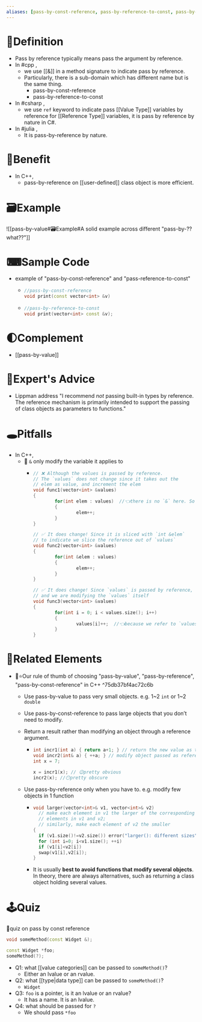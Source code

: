 ```yaml
---
aliases: [pass-by-const-reference, pass-by-reference-to-const, pass-by-lvalue-reference, pass-by-rvalue-reference]
---
```


# 📝Definition
- Pass by reference typically means pass the argument by reference.
- In #cpp  ,
    - we use [[&]] in a method signature to indicate pass by reference.
    - Particularly, there is a sub-domain which has different name but is the same thing.
        - pass-by-const-reference
        - pass-by-reference-to-const
- In #csharp  ,
    - we use `ref` keyword to indicate pass [[Value Type]] variables by reference for [[Reference Type]] variables, it is pass by reference by nature in C#.
- In #julia ,
	- It is pass-by-reference by nature.
# 🚀Benefit
- In C++,
    - pass-by-reference on [[user-defined]] class object is more efficient.
    

# 🗃Example
![[pass-by-value#🗃Example#A solid example across different "pass-by-??what??"]]

# ⌨Sample Code
- example of "pass-by-const-reference" and "pass-reference-to-const"
    - ```c++
      //pass-by-const-reference
      void print(const vector<int> &v)
      ```
    - ``` c++
      //pass-by-reference-to-const
      void print(vector<int> const &v);
      ```
    
# 🌓Complement
- [[pass-by-value]]

# 🥼Expert's Advice
- Lippman address "I recommend *not* passing built-in types by reference. The reference mechanism is primarily intended to support the passing of class objects as parameters to functions."

# 🕳Pitfalls
- In C++,
    - 📌 `&` only modify the variable it applies to
        - ``` c++
          // ❌ Although the values is passed by reference.
          // The `values` does not change since it takes out the
          // elem as value, and increment the elem
          void func1(vector<int> &values)
          {
                  for(int elem : values)  //👈there is no `&` here. So no modification on `values`
                  {
                          elem++;
                  }
          }
          
          // ✅ It does change! Since it is sliced with `int &elem`
          // to indicate we slice the reference out of `values`
          void func2(vector<int> &values)
          {
                  for(int &elem : values)
                  {
                          elem++;
                  }
          }
          
          // ✅ It does change! Since `values` is passed by reference,
          // and we are modifying the `values` itself
          void func3(vector<int> &values)
          {
                  for(int i = 0; i < values.size(); i++)
                  {
                          values[i]++;  //👈because we refer to `values` itself
                  }
          }
          ```
        
# 🌱Related Elements
- 📌⭐Our rule of thumb of choosing "pass-by-value", "pass-by-reference", "pass-by-const-reference" in C++ ^75db37bf4ac72c6b
    - Use pass-by-value to pass very small objects. e.g. 1~2 `int` or 1~2 `double`
    - Use pass-by-const-reference to pass large objects that you don’t need to modify.
    - Return a result rather than modifying an object through a reference argument.
        - ``` c++
          int incr1(int a) { return a+1; } // return the new value as the result
          void incr2(int& a) { ++a; } // modify object passed as reference
          int x = 7;
          
          x = incr1(x); // 😉pretty obvious
          incr2(x); //😶pretty obscure
          ```
        
    - Use pass-by-reference only when you have to. e.g. modify few objects in 1 function
        - ``` c++
          void larger(vector<int>& v1, vector<int>& v2)
            // make each element in v1 the larger of the corresponding
            // elements in v1 and v2;
            // similarly, make each element of v2 the smaller
          {
            if (v1.size()!=v2.size()) error("larger(): different sizes");
            for (int i=0; i<v1.size(); ++i)
            if (v1[i]<v2[i])
            swap(v1[i],v2[i]);
          }
          ```
        - It is usually **best to avoid functions that modify several objects**. In theory, there are always alternatives, such as returning a class object holding several values.




# 🕹Quiz
📌quiz on pass by const reference
```cpp
void someMethod(const Widget &);

const Widget *foo;
someMethod(?);
```
- Q1: what [[value categories]] can be passed to `someMethod()`?
	- Either an lvalue or an rvalue.
- Q2: what [[type|data type]] can be passed to `someMethod()`?
	- `Widget`
- Q3: `foo` is a pointer, is it an lvalue or an rvalue?
	- It has a name. It is an lvalue.
- Q4: what should be passed for `?`
	- We should pass `*foo`

